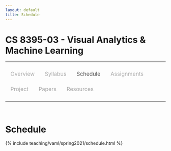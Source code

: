 ```yaml
---
layout: default
title: Schedule
---
```


<style>
.topnav {
  overflow: hidden;
  background-color: #fdfdfd;
}

.topnav a {
  float: left;
  color: #aaaaaa;
  text-align: center;
  padding: 14px 16px;
  text-decoration: none;
  font-size: 17px;
}

.topnav a:hover {
  color: #555555;
}

.topnav a.active {
  color: #555555;
}
</style>

# CS 8395-03 - Visual Analytics & Machine Learning

---

<div class='topnav'>
  <a href="/teaching/vaml/spring2021">Overview</a>
  <a href="/teaching/vaml/spring2021/syllabus">Syllabus</a>
  <a class='active' href="/teaching/vaml/spring2021/schedule">Schedule</a>
  <a href="/teaching/vaml/spring2021/assignments">Assignments</a>
  <a href="/teaching/vaml/spring2021/project">Project</a>
  <a href="/teaching/vaml/spring2021/papers">Papers</a>
  <a href="/teaching/vaml/spring2021/resources">Resources</a>
</div>

---

<br>

# Schedule

{% include teaching/vaml/spring2021/schedule.html %}
